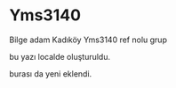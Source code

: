# Yms3140
Bilge adam Kadıköy Yms3140 ref nolu grup

bu yazı localde oluşturuldu.

burası da yeni eklendi.